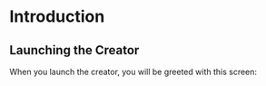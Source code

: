 # Introduction

## Launching the Creator
When you launch the creator, you will be greeted with this screen:
